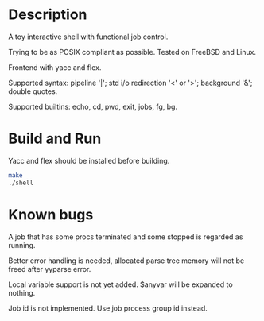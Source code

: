 # Description
A toy interactive shell with functional job control.

Trying to be as POSIX compliant as possible. Tested on FreeBSD and Linux.

Frontend with yacc and flex.

Supported syntax: pipeline '|'; std i/o redirection '<' or '>'; background '&'; double quotes.

Supported builtins: echo, cd, pwd, exit, jobs, fg, bg.

# Build and Run
Yacc and flex should be installed before building.
``` sh
make
./shell
```

# Known bugs
A job that has some procs terminated and some stopped is regarded as running.

Better error handling is needed, allocated parse tree memory will not be freed
after yyparse error.

Local variable support is not yet added. $anyvar will be expanded to nothing.

Job id is not implemented. Use job process group id instead.
